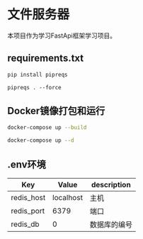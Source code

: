 # 文件服务器

本项目作为学习FastApi框架学习项目。



## requirements.txt

```sh
pip install pipreqs
```

```shell
pipreqs . --force
```

## Docker镜像打包和运行

```sh
docker-compose up --build

```

```sh
docker-compose up --d
```

## .env环境

| Key        | Value     | description  |
| ---------- | --------- | ------------ |
| redis_host | localhost | 主机         |
| redis_port | 6379      | 端口         |
| redis_db   | 0         | 数据库的编号 |


